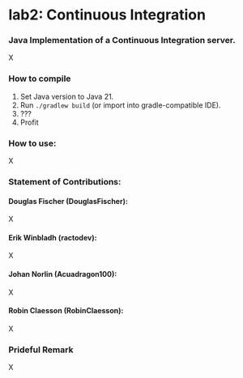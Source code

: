 # lab2: Continuous Integration

### Java Implementation of a Continuous Integration server.

X

### How to compile
1. Set Java version to Java 21.
2. Run `./gradlew build` (or import into gradle-compatible IDE).
3. ???
4. Profit

### How to use:
X

### Statement of Contributions:
#### Douglas Fischer (DouglasFischer):
X

#### Erik Winbladh (ractodev):
X

#### Johan Norlin (Acuadragon100):
X

#### Robin Claesson (RobinClaesson):
X

### Prideful Remark
X
